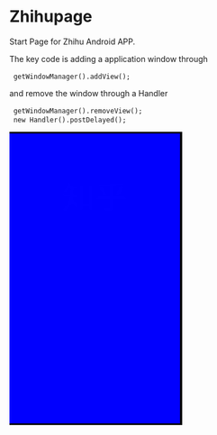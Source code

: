 # Zhihupage
Start Page for Zhihu Android APP.

The key code is adding a application window through 

     getWindowManager().addView();
     
and remove the window through a Handler
     
     getWindowManager().removeView();
     new Handler().postDelayed();
     
 ![](./gif/zhihupage.gif)
